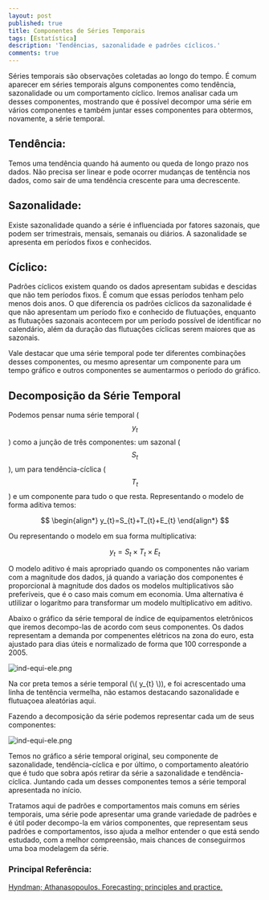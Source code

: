 ```yaml
---
layout: post
published: true
title: Componentes de Séries Temporais
tags: [Estatística]
description: 'Tendências, sazonalidade e padrões cíclicos.'
comments: true
---
```

Séries temporais são observações coletadas ao longo do tempo. É comum aparecer em séries temporais alguns componentes como tendência, sazonalidade ou um comportamento cíclico. Iremos analisar cada um desses componentes, mostrando que é possível decompor uma série em vários componentes e também juntar esses componentes para obtermos, novamente, a série temporal.  
## Tendência: 

Temos uma tendência quando há aumento ou queda de longo prazo nos dados. Não precisa ser linear e pode ocorrer mudanças de tentência nos dados, como sair de uma tendência crescente para uma decrescente.  
## Sazonalidade:

Existe sazonalidade quando a série é influenciada por fatores sazonais, que podem ser trimestrais, mensais, semanais ou diários. A sazonalidade se apresenta em períodos fixos e conhecidos.  
## Cíclico:  

Padrões cíclicos existem quando os dados apresentam subidas e descidas que não tem períodos fixos. É comum que essas períodos tenham pelo menos dois anos. O que diferencia os padrões cíclicos da sazonalidade é que não apresentam um período fixo e conhecido de flutuações, enquanto  as flutuações sazonais acontecem por um período possível de identificar no calendário, além da duração das flutuações cíclicas serem maiores que as sazonais.  

Vale destacar que uma série temporal pode ter diferentes combinações desses componentes, ou mesmo apresentar um componente para um tempo gráfico e outros componentes se aumentarmos o período do gráfico.  
## Decomposição da Série Temporal

Podemos pensar numa série temporal ($$y_{t}$$) como a junção de três componentes: um sazonal  ($$S_{t}$$), um para tendência-cíclica ($$T_{t}$$) e um componente para tudo o que resta. Representando o modelo de forma aditiva temos:

$$
\begin{align*}
y_{t}=S_{t}+T_{t}+E_{t}
\end{align*}
$$

Ou representando o modelo em sua forma multiplicativa:

$$ y_{t}=S_{t} \times T_{t} \times E_{t} $$

O modelo aditivo é mais apropriado quando os componentes não variam com a magnitude dos dados, já quando a variação dos componentes é proporcional à magnitude dos dados os modelos multiplicativos são preferíveis, que é o caso mais comum em economia. Uma alternativa é utlilizar o logarítmo para transformar um modelo multiplicativo em aditivo.

Abaixo o gráfico da série temporal de índice de equipamentos eletrônicos que iremos decompo-las de acordo com seus componentes. Os dados representam a demanda por compenentes elétricos na zona do euro, esta ajustado para dias úteis e normalizado de forma que 100 corresponde a 2005.

![ind-equi-ele.png]({{site.baseurl}}/assets/img/ind-equi-ele.png)  

Na cor preta temos a série temporal (\\( y_{t} \\)), e foi acrescentado uma linha de tentência vermelha, não estamos destacando  sazonalidade e flutuaçoea aleatórias aqui.

Fazendo a decomposição da série podemos representar cada um de seus componentes:

![ind-equi-ele.png]({{site.baseurl}}/assets/img/comp-series.png)  

Temos no gráfico a série temporal original, seu componente de sazonalidade, tendência-cíclica e por último, o comportamento aleatório que é tudo que sobra após retirar da série a sazonalidade e tendência-cíclica. Juntando cada um  desses componentes temos a série temporal apresentada no início.

Tratamos aqui de padrões e comportamentos mais comuns em séries temporais, uma série pode apresentar uma grande variedade de padrões e é útil poder decompo-la em vários componentes, que representam seus padrões e comportamentos, isso ajuda a melhor entender o que está sendo estudado, com a melhor compreensão, mais chances de conseguirmos uma boa modelagem da série.

### Principal Referência:  
[Hyndman; Athanasopoulos. Forecasting: principles and practice.](https://www.otexts.org/book/fpp)  
